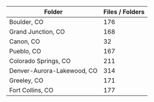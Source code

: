 | Folder                     |   Files / Folders |
|----------------------------|-------------------|
| Boulder, CO                |               176 |
| Grand Junction, CO         |               168 |
| Canon, CO                  |                32 |
| Pueblo, CO                 |               167 |
| Colorado Springs, CO       |               211 |
| Denver-Aurora-Lakewood, CO |               314 |
| Greeley, CO                |               171 |
| Fort Collins, CO           |               177 |